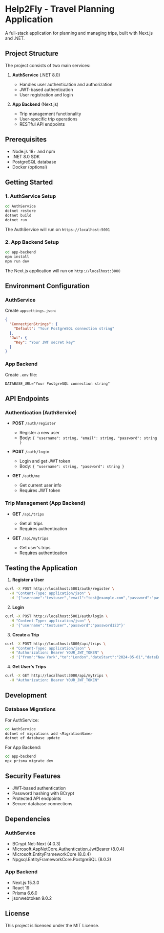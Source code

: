 # Help2Fly - Travel Planning Application

A full-stack application for planning and managing trips, built with Next.js and .NET.

## Project Structure

The project consists of two main services:

1. **AuthService** (.NET 8.0)
   - Handles user authentication and authorization
   - JWT-based authentication
   - User registration and login

2. **App Backend** (Next.js)
   - Trip management functionality
   - User-specific trip operations
   - RESTful API endpoints

## Prerequisites

- Node.js 18+ and npm
- .NET 8.0 SDK
- PostgreSQL database
- Docker (optional)

## Getting Started

### 1. AuthService Setup

```bash
cd AuthService
dotnet restore
dotnet build
dotnet run
```

The AuthService will run on `https://localhost:5001`

### 2. App Backend Setup

```bash
cd app-backend
npm install
npm run dev
```

The Next.js application will run on `http://localhost:3000`

## Environment Configuration

### AuthService
Create `appsettings.json`:
```json
{
  "ConnectionStrings": {
    "Default": "Your PostgreSQL connection string"
  },
  "Jwt": {
    "Key": "Your JWT secret key"
  }
}
```

### App Backend
Create `.env` file:
```
DATABASE_URL="Your PostgreSQL connection string"
```

## API Endpoints

### Authentication (AuthService)
- **POST** `/auth/register`
  - Register a new user
  - Body: `{ "username": string, "email": string, "password": string }`

- **POST** `/auth/login`
  - Login and get JWT token
  - Body: `{ "username": string, "password": string }`

- **GET** `/auth/me`
  - Get current user info
  - Requires JWT token

### Trip Management (App Backend)
- **GET** `/api/trips`
  - Get all trips
  - Requires authentication

- **GET** `/api/mytrips`
  - Get user's trips
  - Requires authentication

## Testing the Application

1. **Register a User**
```bash
curl -X POST http://localhost:5001/auth/register \
  -H "Content-Type: application/json" \
  -d '{"username":"testuser","email":"test@example.com","password":"password123"}'
```

2. **Login**
```bash
curl -X POST http://localhost:5001/auth/login \
  -H "Content-Type: application/json" \
  -d '{"username":"testuser","password":"password123"}'
```

3. **Create a Trip**
```bash
curl -X POST http://localhost:3000/api/trips \
  -H "Content-Type: application/json" \
  -H "Authorization: Bearer YOUR_JWT_TOKEN" \
  -d '{"from":"New York","to":"London","dateStart":"2024-05-01","dateEnd":"2024-05-10"}'
```

4. **Get User's Trips**
```bash
curl -X GET http://localhost:3000/api/mytrips \
  -H "Authorization: Bearer YOUR_JWT_TOKEN"
```

## Development

### Database Migrations

For AuthService:
```bash
cd AuthService
dotnet ef migrations add <MigrationName>
dotnet ef database update
```

For App Backend:
```bash
cd app-backend
npx prisma migrate dev
```

## Security Features

- JWT-based authentication
- Password hashing with BCrypt
- Protected API endpoints
- Secure database connections

## Dependencies

### AuthService
- BCrypt.Net-Next (4.0.3)
- Microsoft.AspNetCore.Authentication.JwtBearer (8.0.4)
- Microsoft.EntityFrameworkCore (8.0.4)
- Npgsql.EntityFrameworkCore.PostgreSQL (8.0.3)

### App Backend
- Next.js 15.3.0
- React 19
- Prisma 6.6.0
- jsonwebtoken 9.0.2

## License

This project is licensed under the MIT License. 